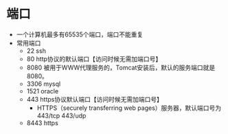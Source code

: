 # 端口
* 一个计算机最多有65535个端口，端口不能重复
* 常用端口
  * 22 ssh
  * 80 http协议的默认端口【访问时候无需加端口号】
  * 8080 被用于WWW代理服务的，Tomcat安装后，默认的服务端口就是8080。
  * 3306 mysql
  * 1521 oracle
  * 443 https协议默认端口【访问时候无需加端口号】
    * HTTPS（securely transferring web pages）服务器，默认端口号为443/tcp  443/udp
  * 8443 https
